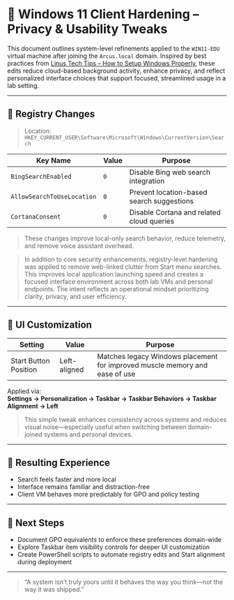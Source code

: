 # 🔧 Windows 11 Client Hardening – Privacy & Usability Tweaks

This document outlines system-level refinements applied to the `WIN11-EDU` virtual machine after joining the `Arcus.local` domain. Inspired by best practices from [Linus Tech Tips – How to Setup Windows Properly](https://www.youtube.com/watch?v=MBCiMK4AmEI), these edits reduce cloud-based background activity, enhance privacy, and reflect personalized interface choices that support focused, streamlined usage in a lab setting.

---

## 🧠 Registry Changes

> Location: `HKEY_CURRENT_USER\Software\Microsoft\Windows\CurrentVersion\Search`

| Key Name                    | Value | Purpose                                      |
|-----------------------------|--------|----------------------------------------------|
| `BingSearchEnabled`         | `0`    | Disable Bing web search integration          |
| `AllowSearchToUseLocation` | `0`    | Prevent location-based search suggestions    |
| `CortanaConsent`           | `0`    | Disable Cortana and related cloud queries    |

> These changes improve local-only search behavior, reduce telemetry, and remove voice assistant overhead.

> In addition to core security enhancements, registry-level hardening was applied to remove web-linked clutter from Start menu searches. This improves local application launching speed and creates a focused interface environment across both lab VMs and personal endpoints. The intent reflects an operational mindset prioritizing clarity, privacy, and user efficiency.

---

## 🧭 UI Customization

| Setting        | Value   | Purpose                               |
|----------------|---------|---------------------------------------|
| Start Button Position | Left-aligned | Matches legacy Windows placement for improved muscle memory and ease of use |

Applied via:  
**Settings → Personalization → Taskbar → Taskbar Behaviors → Taskbar Alignment → Left**

> This simple tweak enhances consistency across systems and reduces visual noise—especially useful when switching between domain-joined systems and personal devices.

---

## 🎯 Resulting Experience

- Search feels faster and more local  
- Interface remains familiar and distraction-free  
- Client VM behaves more predictably for GPO and policy testing

---

## 🔭 Next Steps

- Document GPO equivalents to enforce these preferences domain-wide  
- Explore Taskbar item visibility controls for deeper UI customization  
- Create PowerShell scripts to automate registry edits and Start alignment during deployment

---

> “A system isn’t truly yours until it behaves the way you think—not the way it was shipped.”
